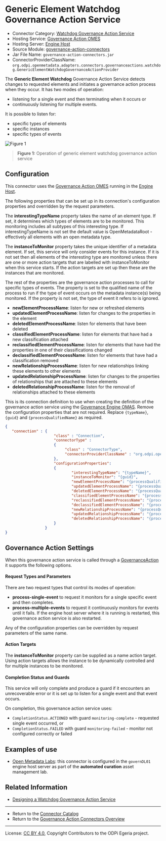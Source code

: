<!-- SPDX-License-Identifier: CC-BY-4.0 -->
<!-- Copyright Contributors to the ODPi Egeria project. -->


# Generic Element Watchdog Governance Action Service

* Connector Category: [Watchdog Governance Action Service](../../../open-metadata-implementation/frameworks/governance-action-framework/docs/watchdog-governance-service.md)
* Hosting Service: [Governance Action OMES](../../../open-metadata-implementation/engine-services/governance-action)
* Hosting Server: [Engine Host](../../../open-metadata-implementation/admin-services/docs/concepts/engine-host.md)
* Source Module: [governance-action-connectors](../../../open-metadata-implementation/adapters/open-connectors/governance-action-connectors)
* Jar File Name: `governance-action-connectors.jar`
* ConnectorProviderClassName: `org.odpi.openmetadata.adapters.connectors.governanceactions.watchdog.GenericElementWatchdogGovernanceActionProvider`


The **Generic Element Watchdog** Governance Action Service detects changes to requested elements and initiates a governance action process when they
occur.  It has two modes of operation: 

- listening for a single event and then terminating when it occurs or 
- continuously listening for multiple events.

It is possible to listen for:

- specific types of elements
- specific instances
- specific types of events


![Figure 1](generic-element-watchdog-governance-action-service.png#pagewidth)
> **Figure 1:** Operation of generic element watchdog governance action service


## Configuration

This connector uses the [Governance Action OMES](../../../open-metadata-implementation/engine-services/governance-action)
running in the [Engine Host](../../../open-metadata-implementation/admin-services/docs/concepts/engine-host.md).

The following properties that can be set up
in its connection's configuration properties and overridden by the request parameters.

The **interestingTypeName** property takes the name of an element type.  If set, it determines which types of elements are to be
monitored.  This monitoring includes all subtypes of this interesting type.  If interestingTypeName is not set
the default value is OpenMetadataRoot - effectively all elements with an open metadata type.

The **instanceToMonitor** property takes the unique identifier of a metadata element.  If set, this service will
only consider events for this instance.  If it is not set then all elements of the interesting type are
monitored unless there are one or more action targets that are labelled with instanceToMonitor when this service starts.
If the action targets are set up then these are the instances that are monitored.

The rest of the properties are the governance action processes to call for specific types of events.  The property is set to the
qualified name of the process to run if the type of event occurs on the metadata instance(s) being monitored.  If the property is not
set, the type of event it refers to is ignored.

- **newElementProcessName**: listen for new or refreshed elements
- **updatedElementProcessName**: listen for changes to the properties in the element
- **deletedElementProcessName**: listen for elements that have been deleted
- **classifiedElementProcessName**: listen for elements that have had a new classification attached
- **reclassifiedElementProcessName**: listen for elements that have had the properties in one of their classifications changed
- **declassifiedElementProcessName**: listen for elements that have had a classification removed
- **newRelationshipProcessName**: listen for new relationships linking these elements to other elements
- **updatedRelationshipProcessName**: listen for changes to the properties of relationships that are attached to these elements
- **deletedRelationshipProcessName**: listen for the removal of relationships attached to these elements

This is its connection definition to use when
creating the definition of the governance action service
using the [Governance Engine OMAS](../../../open-metadata-implementation/access-services/governance-engine).
Remove the configuration properties that are not required.
Replace `{typeName}`, `{guid}` and `{processQualifiedName}` as required. 


```json
{
   "connection" : { 
                      "class" : "Connection",
                      "connectorType" : 
                      {
                           "class" : "ConnectorType",
                           "connectorProviderClassName" : "org.odpi.openmetadata.adapters.connectors.governanceactions.watchdog.GenericElementWatchdogGovernanceActionProvider"           
                      },
                      "configurationProperties": 
                      {
                              "interestingTypeName": "{typeName}",
                              "instanceToMonitor": "{guid}",
                              "newElementProcessName": "{processQualifiedName}",
                              "updatedElementProcessName": "{processQualifiedName}",
                              "deletedElementProcessName": "{processQualifiedName}",
                              "classifiedElementProcessName": "{processQualifiedName}",
                              "reclassifiedElementProcessName": "{processQualifiedName}",
                              "declassifiedElementProcessName": "{processQualifiedName}",
                              "newRelationshipProcessName": "{processQualifiedName}",
                              "updatedRelationshipProcessName": "{processQualifiedName}",
                              "deletedRelationshipProcessName": "{processQualifiedName}"
                      }
                  }
}

```

## Governance Action Settings

When this governance action service is called through a [GovernanceAction](../open-metadata-types/0463-Governance-Actions.md)
it supports the following options.

#### Request Types and Parameters

There are two request types that control its modes of operation:

* **process-single-event** to request it monitors for a single specific event and then completes.
* **process-multiple-events** to request it continuously monitors for events until it fails.
If the engine host server where it is running is restarted, this governance action service is also restarted.

Any of the configuration properties can be overridden by request parameters of the same name.

#### Action Targets

The **instanceToMonitor** property can be supplied as a name action target.  Using action targets allows the
instance to be dynamically controlled and for multiple instances to be monitored.

#### Completion Status and Guards

This service will only complete and produce a guard if it encounters an unrecoverable error or 
it is set up to listen for a single event and that event occurs.

On completion, this governance action service uses:

* `CompletionStatus.ACTIONED` with guard `monitoring-complete` - requested single event occurred, or
* `CompletionStatus.FAILED` with guard `monitoring-failed` - monitor not configured correctly or failed 


## Examples of use

* [Open Metadata Labs](../../../open-metadata-resources/open-metadata-labs): this connector is configured
in the `governDL01` engine host server as part of the **automated curation** asset management lab.

## Related Information

* [Designing a Watchdog Governance Action Service](../../../open-metadata-implementation/frameworks/governance-action-framework/docs/watchdog-governance-service.md)


----
* Return to the [Connector Catalog](.)
* Return to the [Governance Action Connectors Overview](../../../open-metadata-implementation/adapters/open-connectors/governance-action-connectors)


----
License: [CC BY 4.0](https://creativecommons.org/licenses/by/4.0/),
Copyright Contributors to the ODPi Egeria project.